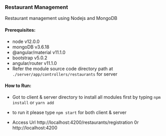 ### Restaurant Management

Restaurant management using Nodejs and MongoDB

#### Prerequisites:

- node v12.0.0
- mongoDB v3.6.18
- @angular/material v11.1.0
- bootstrap v5.0.2
- angular/router v11.1.0
- Refer the module source code directory path at  `./server/app/controllers/restaurants` for server

#### How to Run:

- Got to client & server directory to install all modules first by typing `npm install` or `yarn add`

- to run it please type `npm start` for both client & server
- Access Url http://localhost:4200/restaurants/registration 0r http://localhost:4200
